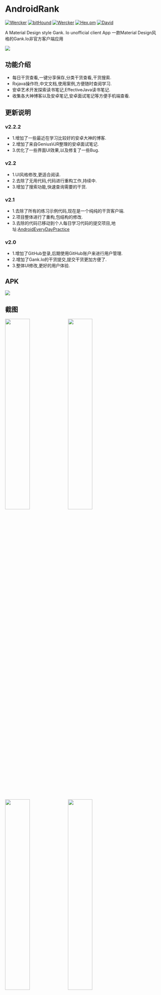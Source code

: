 # AndroidRank

[![Wercker](https://img.shields.io/badge/Android%20Circular-AndroidRank-brightgreen.svg)]() [![bitHound](https://img.shields.io/bithound/dependencies/github/rexxars/sse-channel.svg?maxAge=2592000)]() [![Wercker](https://img.shields.io/wercker/ci/wercker/docs.svg?maxAge=2592000?style=plastic)]() [![Hex.pm](https://img.shields.io/hexpm/l/plug.svg?maxAge=2592000?style=plastic)]()  [![David](https://img.shields.io/david/strongloop/express.svg?maxAge=2592000?style=plastic)]()

 A Material Design style Gank. Io unofficial client App 一款Material Design风格的Gank.Io非官方客户端应用

![](https://github.com/HotBitmapGG/StudyProject/blob/studyRank/art/app_icon.png?raw=true)

## 功能介绍

* 每日干货查看,一键分享保存,分类干货查看,干货搜索.
* Rxjava操作符,中文文档,使用案例,方便随时查阅学习.
* 安卓艺术开发探索读书笔记,EffectiveJava读书笔记.
* 收集各大神博客以及安卓笔记,安卓面试笔记等方便手机端查看.


## 更新说明

### v2.2.2
  * 1.增加了一些最近在学习比较好的安卓大神的博客.
  * 2.增加了来自GeniusVJR整理的安卓面试笔记.
  * 3.优化了一些界面UI效果,以及修复了一些Bug.

### v2.2
  * 1.UI风格修改,更适合阅读.
  * 2.去除了无用代码,代码进行重构工作,持续中.
  * 3.增加了搜索功能,快速查询需要的干货.


### v2.1
  * 1.去除了所有的练习示例代码,现在是一个纯纯的干货客户端.
  * 2.项目整体进行了重构,包结构的修改.
  * 3.去除的代码已移动到个人每日学习代码的提交项目,地址:[AndroidEveryDayPractice](https://github.com/HotBitmapGG/AndroidEveryDayPractice)

 
### v2.0
  * 1.增加了GitHub登录,后期使用GitHub账户来进行用户管理.
  * 2.增加了Gank.Io的干货提交,提交干货更加方便了.
  * 3.整体UI修改,更好的用户体验.
  
  

## APK

![](https://github.com/HotBitmapGG/StudyProject/blob/studyRank/art/index.png?raw=true)


## 截图

<a href="art/01.png"><img src="art/01.png" width="40%"/></a> <a href="art/02.png"><img src="art/02.png" width="40%"/></a>

<a href="art/03.png"><img src="art/03.png" width="40%"/></a> <a href="art/04.png"><img src="art/04.png" width="40%"/></a>

<a href="art/05.png"><img src="art/05.png" width="40%"/></a> <a href="art/06.png"><img src="art/06.png" width="40%"/></a>

<a href="art/07.png"><img src="art/07.png" width="40%"/></a> <a href="art/08.png"><img src="art/08.png" width="40%"/></a>

<a href="art/09.png"><img src="art/09.png" width="40%"/></a> <a href="art/10.png"><img src="art/10.png" width="40%"/></a>

<a href="art/11.png"><img src="art/11.png" width="40%"/></a> <a href="art/12.png"><img src="art/12.png" width="40%"/></a>

<a href="art/13.png"><img src="art/13.png" width="40%"/></a>


## 感谢

* Rxjava中文文档,地址: [mcxiaoke/RxDocs](https://github.com/mcxiaoke/RxDocs)
* 安卓面试整理资料,地址: [GeniusVJR/LearningNotes](https://github.com/GeniusVJR/LearningNotes)
* Gityuan大神博客,地址: [gityuan/Blog](http://gityuan.com/)
* 安卓笔记,地址: [GcsSloop/AndroidNote](https://github.com/GcsSloop/AndroidNote)
* 自定义控件笔记,地址: [Idtk/Blog](https://github.com/Idtk/Blog)
* 安卓开发艺术探索读书笔记,地址: [简书](http://www.jianshu.com/p/eb3247fac29a)
* EffectiveJava读书笔记,地址: [CSDN](http://blog.csdn.net/chjttony/article/category/1311991)


## Other

  * 高仿BiliBili客户端:https://github.com/HotBitmapGG/OhMyBiliBili

  * 知了日报客户端: https://github.com/HotBitmapGG/RxZhiHu

  * Gank.IO客户端: https://github.com/HotBitmapGG/StudyProject

  * 妹子福利App: https://github.com/HotBitmapGG/MoeQuest

  * 圆环进度条:https://github.com/HotBitmapGG/RingProgressBar

  * 仿芝麻信用圆环进度:https://github.com/HotBitmapGG/CreditSesameRingView

  * 轻量级的RecycleViewAdapter辅助类库 :https://github.com/HotBitmapGG/EasyRecycleAdapterHelper

## License

 Copyright 2016 HotBitmapGG

 Licensed under the Apache License, Version 2.0 (the "License"); you may not use this file except in compliance with the License. You may obtain a copy of the License at

 http://www.apache.org/licenses/LICENSE-2.0

 Unless required by applicable law or agreed to in writing, software distributed under the License is distributed on an "AS IS" BASIS, WITHOUT WARRANTIES OR CONDITIONS OF ANY KIND, either express or implied. See the License for the specific language governing permissions and limitations under the License.




